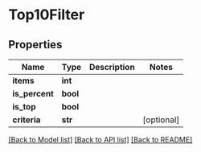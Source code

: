 # Top10Filter

## Properties
Name | Type | Description | Notes
------------ | ------------- | ------------- | -------------
**items** | **int** |  | 
**is_percent** | **bool** |  | 
**is_top** | **bool** |  | 
**criteria** | **str** |  | [optional] 

[[Back to Model list]](../README.md#documentation-for-models) [[Back to API list]](../README.md#documentation-for-api-endpoints) [[Back to README]](../README.md)


